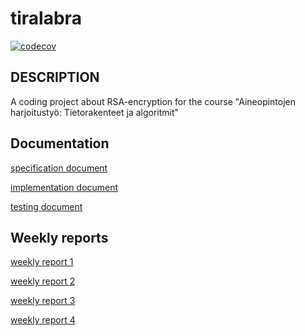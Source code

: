 # tiralabra

[![codecov](https://codecov.io/gh/SangSami/tiralabra/branch/main/graph/badge.svg?token=S2RJH7EL6I)](https://codecov.io/gh/SangSami/tiralabra)

## DESCRIPTION
A coding project about RSA-encryption for the course "Aineopintojen harjoitustyö: Tietorakenteet ja algoritmit"

## Documentation
[specification document](https://github.com/Sangsami/tiralabra/blob/main/documents/specification%20document.md)

[implementation document](https://github.com/Sangsami/tiralabra/blob/main/documents/implementation%20document.md)

[testing document](https://github.com/Sangsami/tiralabra/blob/main/documents/testing%20document.md)

## Weekly reports 
[weekly report 1](https://github.com/Sangsami/tiralabra/blob/main/documents/weekly%20report%201.md)

[weekly report 2](https://github.com/Sangsami/tiralabra/blob/main/documents/weekly%20report%202.md)

[weekly report 3](https://github.com/Sangsami/tiralabra/blob/main/documents/weekly%20report%203.md)

[weekly report 4](https://github.com/Sangsami/tiralabra/blob/main/documents/weekly%20report%204.md)

